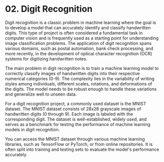 # 02. Digit Recognition

Digit recognition is a classic problem in machine learning where the goal is to develop a model that can accurately identify and classify handwritten digits. This type of project is often considered a fundamental task in computer vision and is frequently used as a starting point for understanding image classification problems. The application of digit recognition spans various domains, such as postal automation, bank check processing, and more recently, in the development of optical character recognition (OCR) systems for digitizing handwritten notes.

The main problem in digit recognition is to train a machine learning model to correctly classify images of handwritten digits into their respective numerical categories (0-9). The complexity lies in the variability of writing styles among individuals, different scales, rotations, and deformations of the digits. The model needs to be robust enough to handle these variations and generalize well to unseen data.

For a digit recognition project, a commonly used dataset is the MNIST dataset. The MNIST dataset consists of 28x28 grayscale images of handwritten digits (0 through 9). Each image is labeled with the corresponding digit. The dataset is well-established, widely used, and serves as a benchmark for testing the performance of machine learning models in digit recognition.

You can access the MNIST dataset through various machine learning libraries, such as TensorFlow or PyTorch, or from online repositories. It is often split into training and testing sets to evaluate the model's performance accurately.